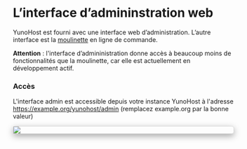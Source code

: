 # L’interface d’admininstration web

YunoHost est fourni avec une interface web d’administration. L’autre interface est la [moulinette](/moulinette_fr) en ligne de commande.

**Attention** : l'interface d’admininistration donne accès à beaucoup moins de fonctionnalités que la moulinette, car elle est actuellement en développement actif.

### Accès

L'interface admin est accessible depuis votre instance YunoHost à l'adresse https://example.org/yunohost/admin (remplacez example.org par la bonne valeur)

<div class="text-center" style="max-width:100%;border-radius: 5px;border: 1px solid rgba(0,0,0,0.15);box-shadow: 0 5px 15px rgba(0,0,0,0.35);">
<img src="https://yunohost.org/images/manage.png" style="max-width:100%;">
</div>
